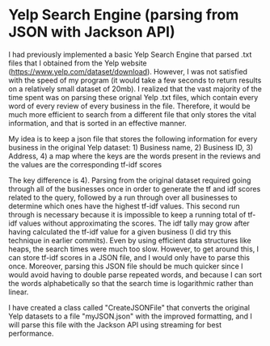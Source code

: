 # Yelp Search Engine (parsing from JSON with Jackson API)
I had previously implemented a basic Yelp Search Engine that parsed .txt files that I obtained from the Yelp website (https://www.yelp.com/dataset/download). However, I was not satisfied with the speed of my program (it would take a few seconds to return results on a relatively small dataset of 20mb). I realized that the vast majority of the time spent was on parsing these orignal Yelp .txt files, which contain every word of every review of every business in the file. Therefore, it would be much more efficient to search  from a different file that only stores the vital information, and that is sorted in an effective manner.

My idea is to keep a json file that stores the following information for every business in the original Yelp dataset: 1) Business name, 2) Business ID, 3) Address, 4) a map where the keys are the words present in the reviews and the values are the corresponding tf-idf scores

The key difference is 4). Parsing from the original dataset required going through all of the businesses once in order to generate the tf and idf scores related to the query, followed by a run through over all businesses to determine which ones have the highest tf-idf values. This second run through is necessary because it is impossible to keep a running total of tf-idf values without approximating the scores. The idf tally may grow after having calculated the tf-idf value for a given business (I did try this technique in earlier commits). Even by using efficient data structures like heaps, the search times were much too slow. However, to get around this, I can store tf-idf scores in a JSON file, and I would only have to parse this once. Moreover, parsing this JSON file should be much quicker since I would avoid having to double parse repeated words, and because I can sort the words alphabetically so that the search time is logarithmic rather than linear.

I have created a class called "CreateJSONFile" that converts the original Yelp datasets to a file "myJSON.json" with the improved formatting, and I will parse this file with the Jackson API using streaming for best performance.


